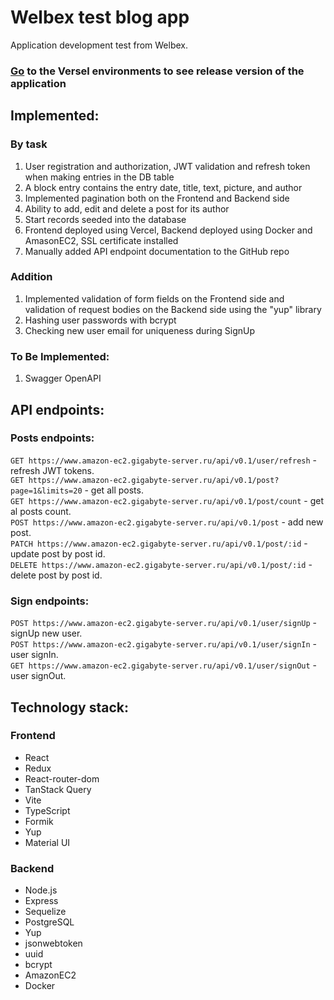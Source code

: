 # Welbex test blog app
Application development test from Welbex. 

### [Go](https://welbe-x-test-blog-r616ls5z9-gigabyte1511.vercel.app/ "Необязательная подсказка") to the Versel environments to see release version of the application

## Implemented:
### By task
1. User registration and authorization, JWT validation and refresh token when making entries in the DB table
2. A block entry contains the entry date, title, text, picture, and author
3. Implemented pagination both on the Frontend and Backend side
4. Ability to add, edit and delete a post for its author
5. Start records seeded into the database
6. Frontend deployed using Vercel, Backend deployed using Docker and AmasonEC2, SSL certificate installed
7. Manually added API endpoint documentation to the GitHub repo
### Addition
1. Implemented validation of form fields on the Frontend side and validation of request bodies on the Backend side using the "yup" library
2. Hashing user passwords with bcrypt
3. Сhecking new user email for uniqueness during SignUp
### To Be Implemented:
1. Swagger OpenAPI

## API endpoints:
### Posts endpoints:

`GET https://www.amazon-ec2.gigabyte-server.ru/api/v0.1/user/refresh` - refresh JWT tokens.    
`GET https://www.amazon-ec2.gigabyte-server.ru/api/v0.1/post?page=1&limits=20` - get all posts.  
`GET https://www.amazon-ec2.gigabyte-server.ru/api/v0.1/post/count` - get al posts count.  
`POST https://www.amazon-ec2.gigabyte-server.ru/api/v0.1/post` - add new post.  
`PATCH https://www.amazon-ec2.gigabyte-server.ru/api/v0.1/post/:id` - update post by post id.  
`DELETE https://www.amazon-ec2.gigabyte-server.ru/api/v0.1/post/:id` - delete post by post id.  

### Sign endpoints:
`POST https://www.amazon-ec2.gigabyte-server.ru/api/v0.1/user/signUp` - signUp new user.  
`POST https://www.amazon-ec2.gigabyte-server.ru/api/v0.1/user/signIn` - user signIn.  
`GET https://www.amazon-ec2.gigabyte-server.ru/api/v0.1/user/signOut` - user signOut. 

## Technology stack:
### Frontend
* React
* Redux
* React-router-dom
* TanStack Query
* Vite
* TypeScript
* Formik
* Yup 
* Material UI
### Backend
* Node.js
* Express
* Sequelize
* PostgreSQL
* Yup
* jsonwebtoken
* uuid
* bcrypt
* AmazonEC2
* Docker
